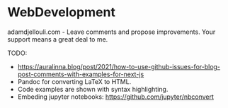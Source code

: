 # WebDevelopment
adamdjellouli.com - Leave comments and propose improvements. Your support means a great deal to me.


TODO:

* https://auralinna.blog/post/2021/how-to-use-github-issues-for-blog-post-comments-with-examples-for-next-js
* Pandoc for converting LaTeX to HTML.
* Code examples are shown with syntax highlighting. 
* Embeding jupyter notebooks: https://github.com/jupyter/nbconvert
